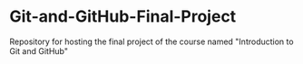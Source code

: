 # Git-and-GitHub-Final-Project
Repository for hosting the final project of the course named "Introduction to Git and GitHub"
